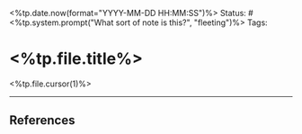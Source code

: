 <%tp.date.now(format="YYYY-MM-DD HH:MM:SS")%>
Status: #<%tp.system.prompt("What sort of note is this?", "fleeting")%>
Tags: 
# <%tp.file.title%>

<%tp.file.cursor(1)%>

---

## References
